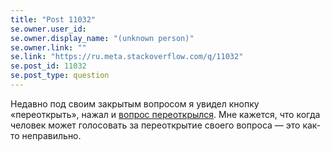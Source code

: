 ```yaml
---
title: "Post 11032"
se.owner.user_id: 
se.owner.display_name: "(unknown person)"
se.owner.link: ""
se.link: "https://ru.meta.stackoverflow.com/q/11032"
se.post_id: 11032
se.post_type: question
---
```

<p>Недавно под своим закрытым вопросом я увидел кнопку «переоткрыть», нажал и <a href="https://ru.stackoverflow.com/posts/1201761/timeline#history_bea59c67-53a7-4e43-94ab-b8bbbf965223">вопрос переоткрылся</a>. Мне кажется, что когда человек может голосовать за переоткрытие своего вопроса — это как-то неправильно.</p>
